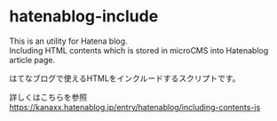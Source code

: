 # hatenablog-include
This is an utility for Hatena blog.  
Including HTML contents which is stored in microCMS into Hatenablog article page.  

はてなブログで使えるHTMLをインクルードするスクリプトです。

詳しくはこちらを参照  
https://kanaxx.hatenablog.jp/entry/hatenablog/including-contents-js
